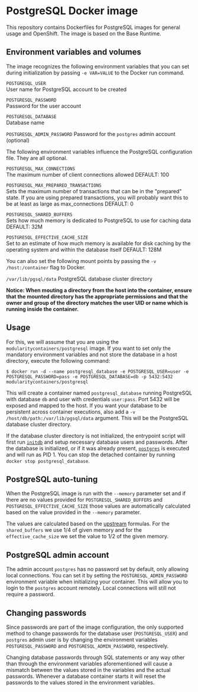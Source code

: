 PostgreSQL Docker image
=======================

This repository contains Dockerfiles for PostgreSQL images for general usage and OpenShift.
The image is based on the Base Runtime.


Environment variables and volumes
----------------------------------

The image recognizes the following environment variables that you can set during
initialization by passing `-e VAR=VALUE` to the Docker run command.

`POSTGRESQL_USER`           
User name for PostgreSQL account to be created

`POSTGRESQL_PASSWORD`       
Password for the user account        

`POSTGRESQL_DATABASE`       
Database name          

`POSTGRESQL_ADMIN_PASSWORD`
Password for the `postgres` admin account (optional)     

The following environment variables influence the PostgreSQL configuration file. They are all optional.

`POSTGRESQL_MAX_CONNECTIONS`          
The maximum number of client connections allowed
DEFAULT: 100

`POSTGRESQL_MAX_PREPARED_TRANSACTIONS`  
Sets the maximum number of transactions that can be in the "prepared" state. If you are using prepared transactions, you will probably want this to be at least as large as max_connections
DEFAULT: 0

`POSTGRESQL_SHARED_BUFFERS`           
Sets how much memory is dedicated to PostgreSQL to use for caching data
DEFAULT: 32M

`POSTGRESQL_EFFECTIVE_CACHE_SIZE`     
Set to an estimate of how much memory is available for disk caching by the operating system and within the database itself
DEFAULT: 128M

You can also set the following mount points by passing the `-v /host:/container` flag to Docker.


`/var/lib/pgsql/data`  PostgreSQL database cluster directory

**Notice: When mouting a directory from the host into the container, ensure that the mounted
directory has the appropriate permissions and that the owner and group of the directory
matches the user UID or name which is running inside the container.**

Usage
----------------------

For this, we will assume that you are using the `modularitycontainers/postgresql` image.
If you want to set only the mandatory environment variables and not store the database
in a host directory, execute the following command:

```
$ docker run -d --name postgresql_database -e POSTGRESQL_USER=user -e POSTGRESQL_PASSWORD=pass -e POSTGRESQL_DATABASE=db -p 5432:5432 modularitycontainers/postgresql
```

This will create a container named `postgresql_database` running PostgreSQL with
database `db` and user with credentials `user:pass`. Port 5432 will be exposed
and mapped to the host. If you want your database to be persistent across container
executions, also add a `-v /host/db/path:/var/lib/pgsql/data` argument. This will be
the PostgreSQL database cluster directory.

If the database cluster directory is not initialized, the entrypoint script will
first run [`initdb`](http://www.postgresql.org/docs/9.2/static/app-initdb.html)
and setup necessary database users and passwords. After the database is initialized,
or if it was already present, [`postgres`](http://www.postgresql.org/docs/9.2/static/app-postgres.html)
is executed and will run as PID 1. You can stop the detached container by running
`docker stop postgresql_database`.

PostgreSQL auto-tuning
--------------------

When the PostgreSQL image is run with the `--memory` parameter set and if there
are no values provided for `POSTGRESQL_SHARED_BUFFERS` and
`POSTGRESQL_EFFECTIVE_CACHE_SIZE` those values are automatically calculated
based on the value provided in the `--memory` parameter.

The values are calculated based on the
[upstream](https://wiki.postgresql.org/wiki/Tuning_Your_PostgreSQL_Server)
formulas. For the `shared_buffers` we use 1/4 of given memory and for the
`effective_cache_size` we set the value to 1/2 of the given memory.

PostgreSQL admin account
------------------------
The admin account `postgres` has no password set by default, only allowing local
connections.  You can set it by setting the `POSTGRESQL_ADMIN_PASSWORD` environment
variable when initializing your container. This will allow you to login to the
`postgres` account remotely. Local connections will still not require a password.


Changing passwords
------------------

Since passwords are part of the image configuration, the only supported method
to change passwords for the database user (`POSTGRESQL_USER`) and `postgres`
admin user is by changing the environment variables `POSTGRESQL_PASSWORD` and
`POSTGRESQL_ADMIN_PASSWORD`, respectively.

Changing database passwords through SQL statements or any way other than through
the environment variables aforementioned will cause a mismatch between the
values stored in the variables and the actual passwords. Whenever a database
container starts it will reset the passwords to the values stored in the
environment variables.
